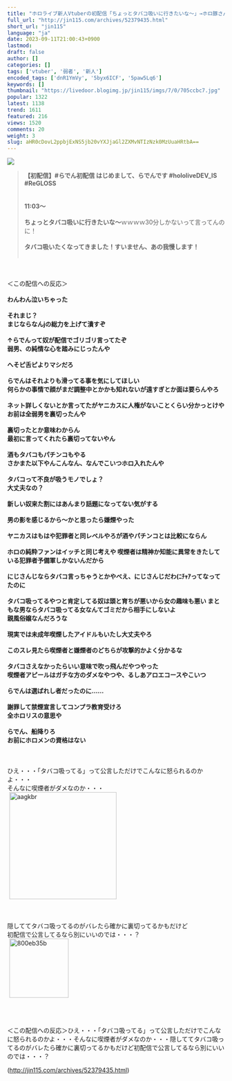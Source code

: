 ```yaml
---
title: "ホロライブ新人Vtuberの初配信「ちょっとタバコ吸いに行きたいな〜」→ホロ豚さんたちがブチギレ「弱者男性を裏切った」 : オレ的ゲーム速報＠刃"
full_url: "http://jin115.com/archives/52379435.html"
short_url: "jin115"
language: "ja"
date: 2023-09-11T21:00:43+0900
lastmod: 
draft: false
author: []
categories: []
tags: ['vtuber', '弱者', '新人']
encoded_tags: ['dnR1YmVy', '5byx6ICF', '5paw5Lq6']
keywords: []
thumbnail: "https://livedoor.blogimg.jp/jin115/imgs/7/0/705ccbc7.jpg"
popular: 1322
latest: 1138
trend: 1611
featured: 216
views: 1520
comments: 20
weight: 3
slug: aHR0cDovL2ppbjExNS5jb20vYXJjaGl2ZXMvNTIzNzk0MzUuaHRtbA==
---
```


![](https://livedoor.blogimg.jp/jin115/imgs/7/0/705ccbc7.jpg)

<div><a name='more'></a> <blockquote><b>【初配信】#らでん初配信 はじめまして、らでんです #hololiveDEV_IS #ReGLOSS</b><br> <br> <br> <b>11:03〜</b><br> <br> <b>ちょっとタバコ吸いに行きたいな〜</b>ｗｗｗｗ30分しかないって言ってんのに！<br> <br> <b>タバコ吸いたくなってきました！すいません、あの我慢します！</b><br> <br> </blockquote><br> <br> ＜この配信への反応＞<br> <br> <b>わんわん泣いちゃった</b><br> <br> <b>それまじ？<br> まじならなんjの総力を上げて潰すぞ</b><br> <br> <b>↑らでんって奴が配信でゴリゴリ言ってたぞ<br> 弱男、の純情な心を踏みにじったんや</b><br> <br> <b>へそピ舌ピよりマシだろ</b><br> <br> <b>らでんはそれよりも滑ってる事を気にしてほしい<br> 何らかの事情で顔がまだ調整中とかかも知れないが遠すぎとか面は要らんやろ</b><br> <br> <b>ネット詳しくないとか言ってたがヤニカスに人権がないことくらい分かっとけや<br> お前は全弱男を裏切ったんや</b><br> <br> <b>裏切ったとか意味わからん<br> 最初に言ってくれたら裏切ってないやん</b><br> <br> <b>酒もタバコもパチンコもやる<br> さかまた以下やんこんなん、なんでこいつホロ入れたんや</b><br> <br> <b>タバコって不良が吸うモノでしょ？<br> 大丈夫なの？</b><br> <br> <b>新しい奴来た割にはあんまり話題になってない気がする</b><br> <br> <b>男の影を感じるから〜かと思ったら嫌煙やった</b><br> <b><br> ヤニカスはもはや犯罪者と同レベルやろが酒やパチンコとは比較にならん</b><br> <br> <b>ホロの純粋ファンはイッチと同じ考えや 喫煙者は精神か知能に異常をきたしている犯罪者予備軍しかないんだから</b><br> <br> <b>にじさんじならタバコ言っちゃうとかやべえ、にじさんじだわ(ﾆﾁｬｱってなってたのに</b><br> <br> <b>タバコ吸ってるやつと肯定してる奴は頭と育ちが悪いから女の趣味も悪い まともな男ならタバコ吸ってる女なんてゴミだから相手にしないよ<br> 親風俗嬢なんだろうな</b><br> <br> <b>現実では未成年喫煙したアイドルもいたし大丈夫やろ</b><br> <br> <b>このスレ見たら喫煙者と嫌煙者のどちらが攻撃的かよく分かるな</b><br> <br> <b>タバコさえなかったらいい意味で吹っ飛んだやつやった<br> 喫煙者アピールはガチな方のダメなやつや、るしあアロエコースやこいつ</b><br> <br> <b>らでんは選ばれし者だったのに……</b><br> <b><br> 謝罪して禁煙宣言してコンプラ教育受けろ<br> 全ホロリスの意思や</b><br> <br> <b>らでん、船降りろ<br> お前にホロメンの資格はない</b><br> <br> <br> <br> ひえ・・・「タバコ吸ってる」って公言しただけでこんなに怒られるのかよ・・・<br> そんなに喫煙者がダメなのか・・・<br> <img src='https://livedoor.blogimg.jp/jin115/imgs/3/9/39fc0b5d.gif' alt='aagkbr' width='248' border='0' hspace='5' class='pict'><br> <br> <br> <br> 隠しててタバコ吸ってるのがバレたら確かに裏切ってるかもだけど<br> 初配信で公言してるなら別にいいのでは・・・？<br> <img src='https://livedoor.blogimg.jp/jin115/imgs/8/5/85fa8a7d.gif' alt='800eb35b' width='137' border='0' hspace='5' class='pict'><br> <br> <br> <br> <p>＜この配信への反応＞ひえ・・・「タバコ吸ってる」って公言しただけでこんなに怒られるのかよ・・・そんなに喫煙者がダメなのか・・・隠しててタバコ吸ってるのがバレたら確かに裏切ってるかもだけど初配信で公言してるなら別にいいのでは・・・？</p></div>

(http://jin115.com/archives/52379435.html)
